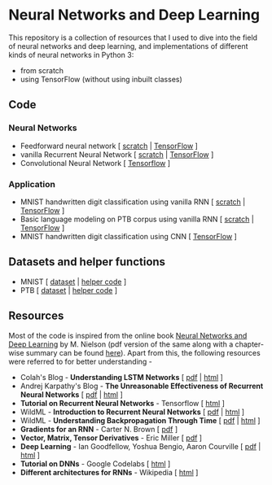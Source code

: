 # Neural Networks and Deep Learning
This repository is a collection of resources that I used to dive into the field of neural networks and deep learning, and implementations of different kinds of neural networks in Python 3:
* from scratch
* using TensorFlow (without using inbuilt classes)

## Code
### Neural Networks
* Feedforward neural network \[ [scratch](NN.py) | [TensorFlow](tf_DNN.py) ]
* vanilla Recurrent Neural Network \[ [scratch](Recurrent_Neural_Networks/RNN.py) | [TensorFlow](Recurrent_Neural_Networks/tf_RNN.py) ]
* Convolutional Neural Network \[ [Tensorflow](Convolutional_Neural_Network/) ]
### Application
* MNIST handwritten digit classification using vanilla RNN \[ [scratch](handwritten_digit_classifier.py) | [TensorFlow](tf_handwritten_digit_classifier.py) ]
* Basic language modeling on PTB corpus using vanilla RNN \[ [scratch](Recurrent_Neural_Networks/basic_language_modeling.py) | [TensorFlow](Recurrent_Neural_Networks/tf_basic_language_modeling.py) ]
* MNIST handwritten digit classification using CNN \[ [TensorFlow](Convolutional_Neural_Network/mnist_classifier_cnn.py) ]

## Datasets and helper functions
* MNIST \[ [dataset](data/MNIST/) | [helper code](mnist_loader.py) ]
* PTB \[ [dataset](data/PTB/) | [helper code](Recurrent_Neural_Networks/ptb_loader.py) ]

## Resources
Most of the code is inspired from the online book [Neural Networks and Deep Learning](http://neuralnetworksanddeeplearning.com) by M. Nielson (pdf version of the same along with a chapter-wise summary can be found [here](Book/)). Apart from this, the following resources were referred to for better understanding -

- Colah's Blog - **Understanding LSTM Networks** \[ [pdf](Reference/Understanding_LSTM_Networks_colah's_blog.pdf) | [html](https://http://colah.github.io/posts/2015-08-Understanding-LSTMs/) ]
- Andrej Karpathy's Blog - **The Unreasonable Effectiveness of Recurrent Neural Networks** \[ [pdf](Reference/The_Unreasonable_Effectiveness_of_Recurrent_Neural_Networks.pdf) | [html](https://karpathy.github.io/2015/05/21/rnn-effectiveness/) ]
- **Tutorial on Recurrent Neural Networks** - Tensorflow \[ [html](https://www.tensorflow.org/tutorials/recurrent) ]
- WildML - **Introduction to Recurrent Neural Networks** \[ [pdf](Reference/WildML_Intro_to_RNNs.pdf) | [html](http://www.wildml.com/2015/09/recurrent-neural-networks-tutorial-part-1-introduction-to-rnns/) ]
- WildML - **Understanding Backpropagation Through Time** \[ [pdf](Reference/WildML_Understanding_BPTT.pdf) | [html](http://www.wildml.com/2015/10/recurrent-neural-networks-tutorial-part-3-backpropagation-through-time-and-vanishing-gradients/) ]
- **Gradients for an RNN** - Carter N. Brown \[ [pdf](Reference/BPTT_proof.pdf) ]
- **Vector, Matrix, Tensor Derivatives** - Eric Miller \[ [pdf](Reference/Derivatives_of_tensors.pdf) ]
- **Deep Learning** - Ian Goodfellow, Yoshua Bengio, Aaron Courville \[ [pdf](Reference/Deep_Learning.pdf) | [html](http://www.deeplearningbook.org/) ]
- **Tutorial on DNNs** - Google Codelabs \[ [html](https://codelabs.developers.google.com/codelabs/cloud-tensorflow-mnist/#0) ]
- **Different architectures for RNNs** - Wikipedia \[ [html](https://en.wikipedia.org/wiki/Recurrent_neural_network#Architectures) ]
